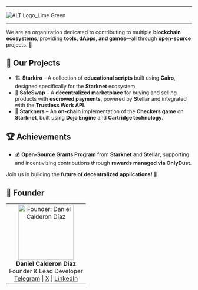 
---

![ALT Logo_Lime Green](https://github.com/user-attachments/assets/e757c723-4342-4d87-8701-a4eb293bbeb5)

---

We are an organization dedicated to contributing to multiple **blockchain ecosystems**, providing **tools, dApps, and games**—all through **open-source** projects. 🚀  

## 🔨 Our Projects  

- 🏗️ **Starkiro** – A collection of **educational scripts** built using **Cairo**, designed specifically for the **Starknet** ecosystem.  
- 🔄 **SafeSwap** – A **decentralized marketplace** for buying and selling products with **escrowed payments**, powered by **Stellar** and integrated with the **Trustless Work API**.  
- 🎲 **Starkners** – An **on-chain** implementation of the **Checkers game** on **Starknet**, built using **Dojo Engine** and **Cartridge technology**.  

## 🏆 Achievements  

- 💰 **Open-Source Grants Program** from **Starknet** and **Stellar**, supporting and incentivizing contributions through **rewards managed via OnlyDust**.  

Join us in building the **future of decentralized applications!** 🚀

## 👤 Founder
<table> <tr> <td align="center"> <img src="https://github.com/user-attachments/assets/c9f33cbc-0995-496e-a171-3a4aefae5f76" width="150px;" alt="Founder: Daniel Calderón Díaz"/> <br /> <strong>Daniel Calderon Diaz</strong> <br /> Founder & Lead Developer <br /> <a href="https://t.me/danielcdz" target="_blank">Telegram</a> | <a href="https://twitter.com/danielcdz" target="_blank">X</a> | <a href="https://www.linkedin.com/in/daniel-calderon-diaz-50928022b" target="_blank">LinkedIn</a> </td> </tr> </table>
